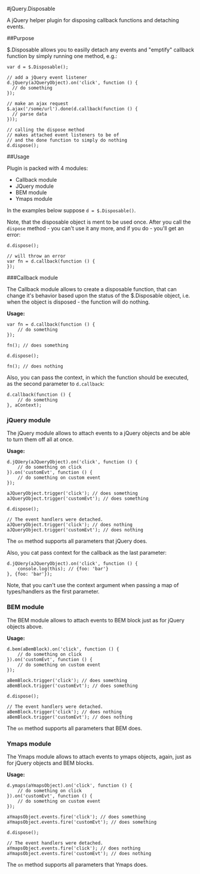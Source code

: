 #jQuery.Disposable

A jQuery helper plugin for disposing callback functions and detaching events.

##Purpose

$.Disposable allows you to easilly detach any events and "emptify" callback function by simply running one method, e.g.:

	var d = $.Disposable();

	// add a jQuery event listener
	d.jQuery(aJQueryObject).on('click', function () {
	  // do something
	});

	// make an ajax request
	$.ajax('/some/url').done(d.callback(function () {
	  // parse data
	}));

	// calling the dispose method
	// makes attached event listeners to be of
	// and the done function to simply do nothing
	d.dispose();

##Usage

Plugin is packed with 4 modules:

- Callback module
- JQuery module
- BEM module
- Ymaps module

In the examples below suppose `d = $.Disposable()`.

Note, that the disposable object is ment to be used once. After you call the `dispose` method - you can't use it any more, and if you do - you'll get an error:
	
	d.dispose();
	
	// will throw an error
	var fn = d.callback(function () {		
	});

###Callback module

The Callback module allows to create a disposable function, that can change it's behavior based upon the status of the $.Disposable object, i.e. when the object is disposed - the function will do nothing.

**Usage:**

	var fn = d.callback(function () {
		// do something
	});

	fn(); // does something

	d.dispose();

	fn(); // does nothing

Also, you can pass the context, in which the function should be executed, as the second parameter to `d.callback`:

	d.callback(function () {
		// do something
	}, aContext);

### jQuery module

The jQuery module allows to attach events to a jQuery objects and be able to turn them off all at once.

**Usage:**

	d.jQUery(aJQueryObject).on('click', function () {
		// do something on click
	}).on('customEvt', function () {
		// do something on custom event
	});

	aJQueryObject.trigger('click'); // does something
	aJQueryObject.trigger('customEvt'); // does something

	d.dispose();

	// The event handlers were detached.
	aJQueryObject.trigger('click'); // does nothing
	aJQueryObject.trigger('customEvt'); // does nothing

The `on` method supports all parameters that jQuery does.

Also, you cat pass context for the callback as the last parameter:

	d.jQUery(aJQueryObject).on('click', function () {
		console.log(this); // {foo: 'bar'}
	}, {foo: 'bar'});

Note, that you can't use the context argument when passing a map of types/handlers as the first parameter.

### BEM module

The BEM module allows to attach events to BEM block just as for jQuery objects above.

**Usage:**

	d.bem(aBemBlock).on('click', function () {
		// do something on click
	}).on('customEvt', function () {
		// do something on custom event
	});

	aBemBlock.trigger('click'); // does something
	aBemBlock.trigger('customEvt'); // does something

	d.dispose();

	// The event handlers were detached.
	aBemBlock.trigger('click'); // does nothing
	aBemBlock.trigger('customEvt'); // does nothing

The `on` method supports all parameters that BEM does.

### Ymaps module

The Ymaps module allows to attach events to ymaps objects, again, just as for jQuery objects and BEM blocks.

**Usage:**

	d.ymaps(aYmapsObject).on('click', function () {
		// do something on click
	}).on('customEvt', function () {
		// do something on custom event
	});

	aYmapsObject.events.fire('click'); // does something
	aYmapsObject.events.fire('customEvt'); // does something

	d.dispose();

	// The event handlers were detached.
	aYmapsObject.events.fire('click'); // does nothing
	aYmapsObject.events.fire('customEvt'); // does nothing

The `on` method supports all parameters that Ymaps does.
